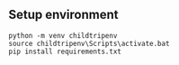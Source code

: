 


## Setup environment

```
python -m venv childtripenv
source childtripenv\Scripts\activate.bat
pip install requirements.txt
```
